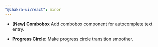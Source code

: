 ```yaml
---
"@chakra-ui/react": minor
---
```


- **[New] Combobox** Add combobox component for autocomplete text entry.

- **Progress Circle**: Make progress circle transition smoother.
